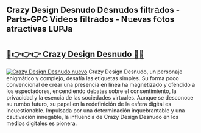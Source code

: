 ## Crazy Design Desnudo D𝚎sn𝚞dos filtr𝚊dos - Parts-GPC Vid𝚎os filtr𝚊dos - N𝚞evas f𝚘tos atr𝚊ctivas LUPJa

# <h2><a href="http://mb97y8.tromn.icu/?c=Crazy+Design+Desnudo">🔗👉👉👉 Crazy Design Desnudo 🔗🔗</a></h2>

[![Crazy Design Desnudo nuevo](https://i.imgur.com/pEAQMta.gif)](http://mb97y8.tromn.icu/?c=Crazy+Design+Desnudo)
Crazy Design Desnudo, un personaje enigmático y complejo, desafía las etiquetas simples. Su forma poco convencional de crear una presencia en línea ha magnetizado y ofendido a los espectadores, encendiendo debates sobre el consentimiento, la privacidad y la esencia de las sociedades virtuales. Aunque se desconoce su rumbo futuro, su papel en la redefinición de la esfera digital es incuestionable. Impulsada por una determinación inquebrantable y una cautivación innegable, la influencia de Crazy Design Desnudo en los medios digitales es pionera.

